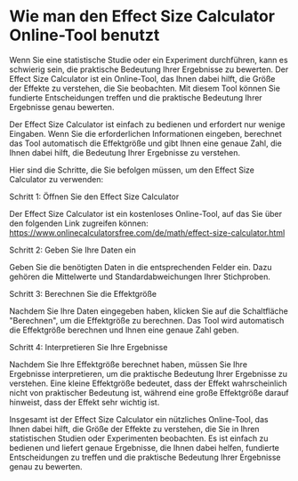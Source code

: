 Wie man den Effect Size Calculator Online-Tool benutzt
======================================================

Wenn Sie eine statistische Studie oder ein Experiment durchführen, kann es schwierig sein, die praktische Bedeutung Ihrer Ergebnisse zu bewerten. Der Effect Size Calculator ist ein Online-Tool, das Ihnen dabei hilft, die Größe der Effekte zu verstehen, die Sie beobachten. Mit diesem Tool können Sie fundierte Entscheidungen treffen und die praktische Bedeutung Ihrer Ergebnisse genau bewerten.

Der Effect Size Calculator ist einfach zu bedienen und erfordert nur wenige Eingaben. Wenn Sie die erforderlichen Informationen eingeben, berechnet das Tool automatisch die Effektgröße und gibt Ihnen eine genaue Zahl, die Ihnen dabei hilft, die Bedeutung Ihrer Ergebnisse zu verstehen.

Hier sind die Schritte, die Sie befolgen müssen, um den Effect Size Calculator zu verwenden:

Schritt 1: Öffnen Sie den Effect Size Calculator

Der Effect Size Calculator ist ein kostenloses Online-Tool, auf das Sie über den folgenden Link zugreifen können: <https://www.onlinecalculatorsfree.com/de/math/effect-size-calculator.html>

Schritt 2: Geben Sie Ihre Daten ein

Geben Sie die benötigten Daten in die entsprechenden Felder ein. Dazu gehören die Mittelwerte und Standardabweichungen Ihrer Stichproben.

Schritt 3: Berechnen Sie die Effektgröße

Nachdem Sie Ihre Daten eingegeben haben, klicken Sie auf die Schaltfläche "Berechnen", um die Effektgröße zu berechnen. Das Tool wird automatisch die Effektgröße berechnen und Ihnen eine genaue Zahl geben.

Schritt 4: Interpretieren Sie Ihre Ergebnisse

Nachdem Sie Ihre Effektgröße berechnet haben, müssen Sie Ihre Ergebnisse interpretieren, um die praktische Bedeutung Ihrer Ergebnisse zu verstehen. Eine kleine Effektgröße bedeutet, dass der Effekt wahrscheinlich nicht von praktischer Bedeutung ist, während eine große Effektgröße darauf hinweist, dass der Effekt sehr wichtig ist.

Insgesamt ist der Effect Size Calculator ein nützliches Online-Tool, das Ihnen dabei hilft, die Größe der Effekte zu verstehen, die Sie in Ihren statistischen Studien oder Experimenten beobachten. Es ist einfach zu bedienen und liefert genaue Ergebnisse, die Ihnen dabei helfen, fundierte Entscheidungen zu treffen und die praktische Bedeutung Ihrer Ergebnisse genau zu bewerten.